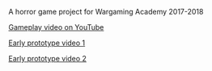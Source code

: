 A horror game project for Wargaming Academy 2017-2018

[Gameplay video on YouTube](https://youtu.be/fAWWG4Pqa9o)

[Early prototype video 1](https://youtu.be/Dg9iSO9yVnk)

[Early prototype video 2](https://youtu.be/CVVOcZv6cqA)